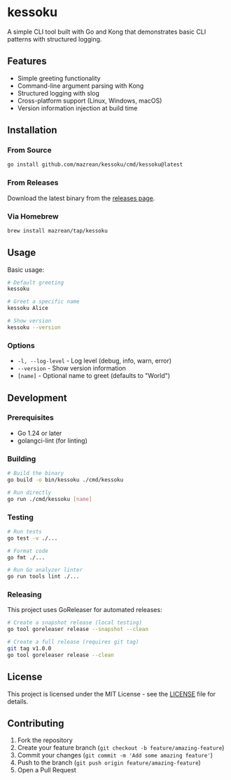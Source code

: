 # kessoku

A simple CLI tool built with Go and Kong that demonstrates basic CLI patterns with structured logging.

## Features

- Simple greeting functionality
- Command-line argument parsing with Kong
- Structured logging with slog
- Cross-platform support (Linux, Windows, macOS)
- Version information injection at build time

## Installation

### From Source

```bash
go install github.com/mazrean/kessoku/cmd/kessoku@latest
```

### From Releases

Download the latest binary from the [releases page](https://github.com/mazrean/kessoku/releases).

### Via Homebrew

```bash
brew install mazrean/tap/kessoku
```

## Usage

Basic usage:

```bash
# Default greeting
kessoku

# Greet a specific name
kessoku Alice

# Show version
kessoku --version
```

### Options

- `-l, --log-level` - Log level (debug, info, warn, error)
- `--version` - Show version information
- `[name]` - Optional name to greet (defaults to "World")

## Development

### Prerequisites

- Go 1.24 or later
- golangci-lint (for linting)

### Building

```bash
# Build the binary
go build -o bin/kessoku ./cmd/kessoku

# Run directly
go run ./cmd/kessoku [name]
```

### Testing

```bash
# Run tests
go test -v ./...

# Format code
go fmt ./...

# Run Go analyzer linter
go run tools lint ./...
```

### Releasing

This project uses GoReleaser for automated releases:

```bash
# Create a snapshot release (local testing)
go tool goreleaser release --snapshot --clean

# Create a full release (requires git tag)
git tag v1.0.0
go tool goreleaser release --clean
```

## License

This project is licensed under the MIT License - see the [LICENSE](LICENSE) file for details.

## Contributing

1. Fork the repository
2. Create your feature branch (`git checkout -b feature/amazing-feature`)
3. Commit your changes (`git commit -m 'Add some amazing feature'`)
4. Push to the branch (`git push origin feature/amazing-feature`)
5. Open a Pull Request
